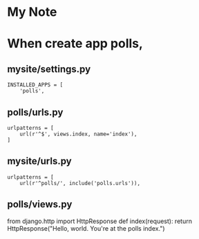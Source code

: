 My Note
=======

# When create app polls,

## mysite/settings.py
```
INSTALLED_APPS = [
    'polls',
```
## polls/urls.py
```
urlpatterns = [
    url(r'^$', views.index, name='index'),
]
```
## mysite/urls.py
```
urlpatterns = [
    url(r'^polls/', include('polls.urls')),
```    

## polls/views.py
from django.http import HttpResponse
def index(request):
    return HttpResponse("Hello, world. You're at the polls index.")
